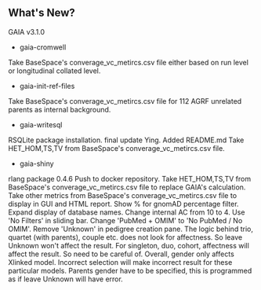 ## What's New?

GAIA v3.1.0

*   gaia-cromwell

Take BaseSpace's converage_vc_metircs.csv file either based on run level or longitudinal collated level.

*   gaia-init-ref-files

Take BaseSpace's converage_vc_metircs.csv file for 112 AGRF unrelated parents as internal background.

*   gaia-writesql

RSQLite package installation. final update Ying. Added README.md Take HET_HOM,TS,TV from BaseSpace's converage_vc_metircs.csv file.

*   gaia-shiny

rlang package 0.4.6 Push to docker repository. Take HET_HOM,TS,TV from BaseSpace's converage_vc_metircs.csv file to replace GAIA's calculation. Take other metrics from BaseSpace's converage_vc_metircs.csv file to display in GUI and HTML report. Show % for gnomAD percentage filter. Expand display of database names. Change internal AC from 10 to 4. Use 'No Filters' in sliding bar. Change 'PubMed + OMIM' to 'No PubMed / No OMIM'. Remove 'Unknown' in pedigree creation pane. The logic behind trio, quartet (with parents), couple etc. does not look for affectness. So leave Unknown won't affect the result. For singleton, duo, cohort, affectness will affect the result. So need to be careful of. Overall, gender only affects Xlinked model. Incorrect selection will make incorrect result for these particular models. Parents gender have to be specified, this is programmed as if leave Unknown will have error.
